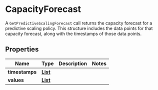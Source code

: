 

# CapacityForecast

A <code>GetPredictiveScalingForecast</code> call returns the capacity forecast for a predictive scaling policy. This structure includes the data points for that capacity forecast, along with the timestamps of those data points. 

## Properties

| Name | Type | Description | Notes |
|------------ | ------------- | ------------- | -------------|
|**timestamps** | [**List**](List.md) |  |  |
|**values** | [**List**](List.md) |  |  |



